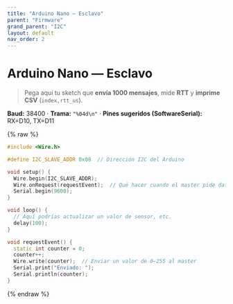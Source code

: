 ```yaml
---
title: "Arduino Nano — Esclavo"
parent: "Firmware"
grand_parent: "I2C"
layout: default
nav_order: 2
---
```


# Arduino Nano — Esclavo

> Pega aquí tu sketch que **envía 1000 mensajes**, mide **RTT** y **imprime CSV** (`index,rtt_us`).

**Baud:** 38400 · **Trama:** `"%04d\n"` · **Pines sugeridos (SoftwareSerial):** RX=D10, TX=D11

{% raw %}
~~~c++
#include <Wire.h>

#define I2C_SLAVE_ADDR 0x08  // Dirección I2C del Arduino

void setup() {
  Wire.begin(I2C_SLAVE_ADDR);
  Wire.onRequest(requestEvent);  // Qué hacer cuando el master pide datos
  Serial.begin(9600);
}

void loop() {
  // Aquí podrías actualizar un valor de sensor, etc.
  delay(100);
}

void requestEvent() {
  static int counter = 0;
  counter++;
  Wire.write(counter);  // Enviar un valor de 0–255 al master
  Serial.print("Enviado: ");
  Serial.println(counter);
}
~~~
{% endraw %}